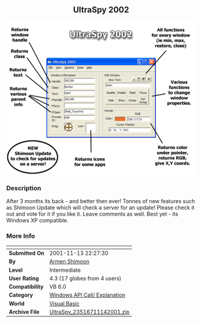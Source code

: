 ﻿<div align="center">

## UltraSpy 2002

<img src="PIC2001111322339792.gif">
</div>

### Description

After 3 months its back - and better then ever! Tonnes of new features such as Shimoon Update which will check a server for an update! Please check it out and vote for it if you like it. Leave comments as well. Best yet - its Windows XP compatible.
 
### More Info
 


<span>             |<span>
---                |---
**Submitted On**   |2001-11-13 22:27:30
**By**             |[Armen Shimoon](https://github.com/Planet-Source-Code/PSCIndex/blob/master/ByAuthor/armen-shimoon.md)
**Level**          |Intermediate
**User Rating**    |4.3 (17 globes from 4 users)
**Compatibility**  |VB 6\.0
**Category**       |[Windows API Call/ Explanation](https://github.com/Planet-Source-Code/PSCIndex/blob/master/ByCategory/windows-api-call-explanation__1-39.md)
**World**          |[Visual Basic](https://github.com/Planet-Source-Code/PSCIndex/blob/master/ByWorld/visual-basic.md)
**Archive File**   |[UltraSpy\_23516711142001\.zip](https://github.com/Planet-Source-Code/armen-shimoon-ultraspy-2002__1-28887/archive/master.zip)








